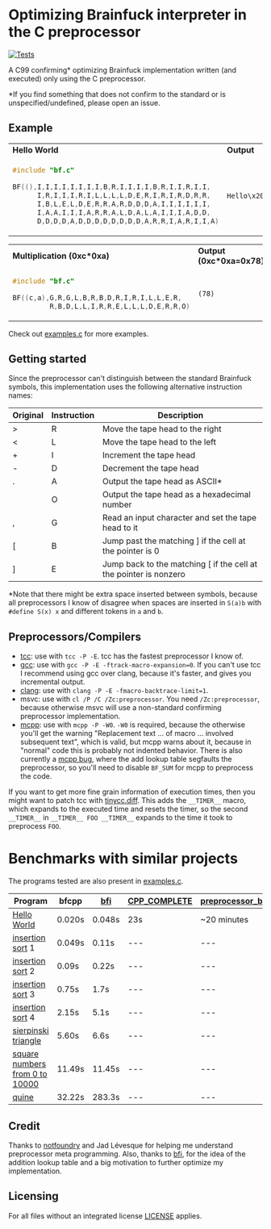 # Optimizing Brainfuck interpreter in the C preprocessor


[![Tests](https://github.com/camel-cdr/bfcpp/workflows/Tests/badge.svg)](https://github.com/camel-cdr/bfcpp/actions?workflow=Tests)

A C99 confirming\* optimizing Brainfuck implementation written (and executed) only using the C preprocessor.

\*If you find something that does not confirm to the standard or is unspecified/undefined, please open an issue.

## Example

<table><tr><td><b>Hello World</b></td><td><b>Output</b></td></tr><tr><td>

```c
#include "bf.c"

BF((),I,I,I,I,I,I,I,I,B,R,I,I,I,I,B,R,I,I,R,I,I,
      I,R,I,I,I,R,I,L,L,L,L,D,E,R,I,R,I,R,D,R,R,
      I,B,L,E,L,D,E,R,R,A,R,D,D,D,A,I,I,I,I,I,I,
      I,A,A,I,I,I,A,R,R,A,L,D,A,L,A,I,I,I,A,D,D,
      D,D,D,D,A,D,D,D,D,D,D,D,D,A,R,R,I,A,R,I,I,A)
```

</td><td>

```
Hello\x20World!\n
```

</td></tr></table>


<table><tr><td><b>Multiplication (0xc*0xa)</b></td><td><b>Output (0xc*0xa=0x78)</b></td></tr><tr><td>

```c
#include "bf.c"

BF((c,a),G,R,G,L,B,R,B,D,R,I,R,I,L,L,E,R,
         R,B,D,L,L,I,R,R,E,L,L,L,D,E,R,R,O)
```

</td><td>

```
(78)
```

</td></tr></table>

Check out [examples.c](examples.c) for more examples.

## Getting started

Since the preprocessor can't distinguish between the standard Brainfuck symbols, this implementation uses the following alternative instruction names:

| Original | Instruction | Description                                                       |
| ---      | ---         | ---                                                               |
| >        | R           | Move the tape head to the right                                   |
| <        | L           | Move the tape head to the left                                    |
| +        | I           | Increment the tape head                                           |
| -        | D           | Decrement the tape head                                           |
| .        | A           | Output the tape head as ASCII\*                                   |
|          | O           | Output the tape head as a hexadecimal number                      |
| ,        | G           | Read an input character and set the tape head to it               |
| [        | B           | Jump past the matching ] if the cell at the pointer is 0          |
| ]        | E           | Jump back to the matching [ if the cell at the pointer is nonzero |

\*Note that there might be extra space inserted between symbols, because all preprocessors I know of disagree when spaces are inserted in `S(a)b` with `#define S(x) x` and different tokens in `a` and `b`.

## Preprocessors/Compilers

* [tcc](https://repo.or.cz/w/tinycc.git): use with `tcc -P -E`. tcc has the fastest preprocessor I know of.
* [gcc](https://gcc.gnu.org/): use with `gcc -P -E -ftrack-macro-expansion=0`. If you can't use tcc I recommend using gcc over clang, because it's faster, and gives you incremental output.
* [clang](https://clang.llvm.org/): use with `clang -P -E -fmacro-backtrace-limit=1`.
* msvc: use with `cl /P /C /Zc:preprocessor`. You need `/Zc:preprocessor`, because otherwise msvc will use a non-standard confirming preprocessor implementation.
* [mcpp](https://sourceforge.net/p/mcpp/): use with `mcpp -P -W0`. `-W0` is required, because the otherwise you'll get the warning "Replacement text ... of macro ... involved subsequent text", which is valid, but mcpp warns about it, because in "normal" code this is probably not indented behavior. There is also currently a [mcpp bug](https://sourceforge.net/p/mcpp/bugs/14/), where the add lookup table segfaults the preprocessor, so you'll need to disable `BF_SUM` for mcpp to preprocess the code.


If you want to get more fine grain information of execution times, then you might want to patch tcc with [tinycc.diff](tinycc.diff).
This adds the `__TIMER__` macro, which expands to the executed time and resets the timer, so the second `__TIMER__` in `__TIMER__ FOO __TIMER__` expands to the time it took to preprocess `FOO`.


# Benchmarks with similar projects

The programs tested are also present in [examples.c](examples.c).


| Program                                                          | bfcpp  | [bfi](http://www.kotha.net/bfi//) | [CPP_COMPLETE](https://github.com/orangeduck/CPP_COMPLETE) | [preprocessor_brainfuck](https://github.com/Ferdi265/preprocessor_brainfuck) |
| ---                                                              | ---    | ---                               | ---                                                        | ---                                                                          |
| [Hello World](https://esolangs.org/wiki/Brainfuck)               | 0.020s | 0.048s                            | 23s                                                        | ~20 minutes                                                                  |
| [insertion sort](http://brainfuck.org/isort.b) 1                 | 0.049s | 0.11s                             | ---                                                        | ---                                                                          |
| [insertion sort](http://brainfuck.org/isort.b) 2                 | 0.09s  | 0.22s                             | ---                                                        | ---                                                                          |
| [insertion sort](http://brainfuck.org/isort.b) 3                 | 0.75s  | 1.7s                              | ---                                                        | ---                                                                          |
| [insertion sort](http://brainfuck.org/isort.b) 4                 | 2.15s  | 5.1s                              | ---                                                        | ---                                                                          |
| [sierpinski triangle](http://brainfuck.org/sierpinski.b)         | 5.60s  | 6.6s                              | ---                                                        | ---                                                                          |
| [square numbers from 0 to 10000](http://brainfuck.org/squares.b) | 11.49s | 11.45s                            | ---                                                        | ---                                                                          |
| [quine](http://brainfuck.org/392quine.b)                         | 32.22s | 283.3s                            | ---                                                        | ---                                                                          |


## Credit
Thanks to [notfoundry](https://github.com/notfoundry) and Jad Lévesque for helping me understand preprocessor meta programming.
Also, thanks to [bfi](http://www.kotha.net/bfi//), for the idea of the addition lookup table and a big motivation to further optimize my implementation.


## Licensing
For all files without an integrated license [LICENSE](LICENSE) applies.


